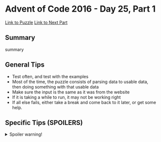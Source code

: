 # Advent of Code 2016 - Day 25, Part 1

[Link to Puzzle](https://adventofcode.com/2016/day/25)
[Link to Next Part](https://github.com/CodingAP/unofficial-aoc-syllabus/blob/main/years/2016/day25/part2.md)

## Summary
summary

## General Tips
- Test often, and test with the examples
- Most of the time, the puzzle consists of parsing data to usable data, then doing something with that usable data
- Make sure the input is the same as it was from the website
- If it is taking a while to run, it may not be working right
- If all else fails, either take a break and come back to it later, or get some help.

## Specific Tips (SPOILERS)
<details> <summary>Spoiler warning!</summary>

specific tips

</details>